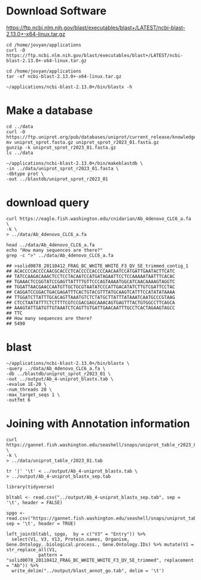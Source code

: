 # Download Software

<https://ftp.ncbi.nlm.nih.gov/blast/executables/blast+/LATEST/ncbi-blast-2.13.0+-x64-linux.tar.gz>

    cd /home/jovyan/applications
    curl -O https://ftp.ncbi.nlm.nih.gov/blast/executables/blast+/LATEST/ncbi-blast-2.13.0+-x64-linux.tar.gz

    cd /home/jovyan/applications
    tar -xf ncbi-blast-2.13.0+-x64-linux.tar.gz

    ~/applications/ncbi-blast-2.13.0+/bin/blastx -h

# Make a database

    cd ../data
    curl -O https://ftp.uniprot.org/pub/databases/uniprot/current_release/knowledgebase/complete/uniprot_sprot.fasta.gz
    mv uniprot_sprot.fasta.gz uniprot_sprot_r2023_01.fasta.gz
    gunzip -k uniprot_sprot_r2023_01.fasta.gz
    ls ../data

    ~/applications/ncbi-blast-2.13.0+/bin/makeblastdb \
    -in ../data/uniprot_sprot_r2023_01.fasta \
    -dbtype prot \
    -out ../blastdb/uniprot_sprot_r2023_01

# download query

    curl https://eagle.fish.washington.edu/cnidarian/Ab_4denovo_CLC6_a.fa \
    -k \
    > ../data/Ab_4denovo_CLC6_a.fa

    head ../data/Ab_4denovo_CLC6_a.fa
    echo "How many sequences are there?"
    grep -c ">" ../data/Ab_4denovo_CLC6_a.fa

    ## >solid0078_20110412_FRAG_BC_WHITE_WHITE_F3_QV_SE_trimmed_contig_1
    ## ACACCCCACCCCAACGCACCCTCACCCCCACCCCAACAATCCATGATTGAATACTTCATC
    ## TATCCAAGACAAACTCCTCCTACAATCCATGATAGAATTCCTCCAAAAATAATTTCACAC
    ## TGAAACTCCGGTATCCGAGTTATTTTGTTCCCAGTAAAATGGCATCAACAAAAGTAGGTC
    ## TGGATTAACGAACCAATGTTGCTGCGTAATATCCCATTGACATATCTTGTCGATTCCTAC
    ## CAGGATCCGGACTGACGAGATTTCACTGTACGTTTATGCAAGTCATTTCCATATATAAAA
    ## TTGGATCTTATTTGCACAGTTAAATGTCTCTATGCTTATTTATAAATCAATGCCCGTAAG
    ## CTCCTAATATTTCTCTTTTCGTCCGACGAGCAAACAGTGAGTTTACTGTGGCCTTCAGCA
    ## AAAGTATTGATGTTGTAAATCTCAGTTGTGATTGAACAATTTGCCTCACTAGAAGTAGCC
    ## TTC
    ## How many sequences are there?
    ## 5490

# blast

    ~/applications/ncbi-blast-2.13.0+/bin/blastx \
    -query ../data/Ab_4denovo_CLC6_a.fa \
    -db ../blastdb/uniprot_sprot_r2023_01 \
    -out ../output/Ab_4-uniprot_blastx.tab \
    -evalue 1E-20 \
    -num_threads 20 \
    -max_target_seqs 1 \
    -outfmt 6

# Joining with Annotation information

    curl https://gannet.fish.washington.edu/seashell/snaps/uniprot_table_r2023_01.tab \
    -k \
    > ../data/uniprot_table_r2023_01.tab

    tr '|' '\t' < ../output/Ab_4-uniprot_blastx.tab \
    > ../output/Ab_4-uniprot_blastx_sep.tab

    library(tidyverse)

    bltabl <- read.csv("../output/Ab_4-uniprot_blastx_sep.tab", sep = '\t', header = FALSE)

    spgo <- read.csv("https://gannet.fish.washington.edu/seashell/snaps/uniprot_table_r2023_01.tab", sep = '\t', header = TRUE)

    left_join(bltabl, spgo,  by = c("V3" = "Entry")) %>%
      select(V1, V3, V13, Protein.names, Organism, Gene.Ontology..biological.process., Gene.Ontology.IDs) %>% mutate(V1 = str_replace_all(V1, 
                pattern = "solid0078_20110412_FRAG_BC_WHITE_WHITE_F3_QV_SE_trimmed", replacement = "Ab")) %>%
      write_delim("../output/blast_annot_go.tab", delim = '\t')
